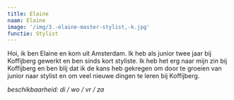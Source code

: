 ```yaml
---
title: Elaine
naam: Elaine
image: '/img/3.-elaine-master-stylist,-k.jpg'
functie: Stylist
---
```


Hoi, ik ben Elaine en kom uit Amsterdam. Ik heb als junior twee jaar bij Koffijberg gewerkt en ben sinds kort styliste. Ik heb het erg naar mijn zin bij Koffijberg en ben blij dat ik de kans heb gekregen om door te groeien van junior naar stylist en om veel nieuwe dingen te leren bij Koffijberg.

*beschikbaarheid: di / wo / vr / za*